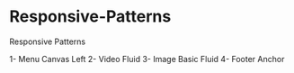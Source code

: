# Responsive-Patterns

Responsive Patterns

1- Menu Canvas Left
2- Video Fluid 
3- Image Basic Fluid
4- Footer Anchor
